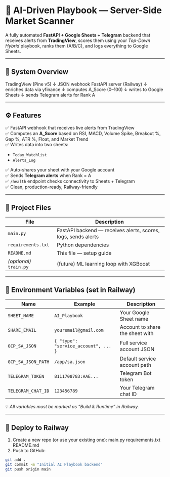 # 🧠 AI-Driven Playbook — Server-Side Market Scanner

A fully automated **FastAPI + Google Sheets + Telegram** backend that receives alerts from **TradingView**, scores them using your *Top-Down Hybrid* playbook, ranks them (A/B/C), and logs everything to Google Sheets.

---

## 🚀 System Overview


TradingView (Pine v5)
↓ JSON webhook
FastAPI server (Railway)
↓ enriches data via yfinance
↓ computes A_Score (0–100)
↓ writes to Google Sheets
↓ sends Telegram alerts for Rank A

---

## ⚙️ Features

✅ FastAPI webhook that receives live alerts from TradingView  
✅ Computes an **A_Score** based on RSI, MACD, Volume Spike, Breakout %, Gap %, ATR %, Float, and Market Trend  
✅ Writes data into two sheets:
- `Today_Watchlist`
- `Alerts_Log`

✅ Auto-shares your sheet with your Google account  
✅ Sends **Telegram alerts** when Rank = A  
✅ `/health` endpoint checks connectivity to Sheets + Telegram  
✅ Clean, production-ready, Railway-friendly

---

## 📁 Project Files

| File | Description |
|------|--------------|
| `main.py` | FastAPI backend — receives alerts, scores, logs, sends alerts |
| `requirements.txt` | Python dependencies |
| `README.md` | This file — setup guide |
| *(optional)* `train.py` | (future) ML learning loop with XGBoost |

---

## 🧩 Environment Variables (set in Railway)

| Name | Example | Description |
|------|----------|-------------|
| `SHEET_NAME` | `AI_Playbook` | Your Google Sheet name |
| `SHARE_EMAIL` | `youremail@gmail.com` | Account to share the sheet with |
| `GCP_SA_JSON` | `{ "type": "service_account", ... }` | Full service account JSON |
| `GCP_SA_JSON_PATH` | `/app/sa.json` | Default service account path |
| `TELEGRAM_TOKEN` | `8111708783:AAE...` | Telegram Bot token |
| `TELEGRAM_CHAT_ID` | `123456789` | Your Telegram chat ID |

💡 *All variables must be marked as “Build & Runtime” in Railway.*

---

## 🧱 Deploy to Railway

1. Create a new repo (or use your existing one):
main.py
requirements.txt
README.md
2. Push to GitHub:
```bash
git add .
git commit -m "Initial AI Playbook backend"
git push origin main
